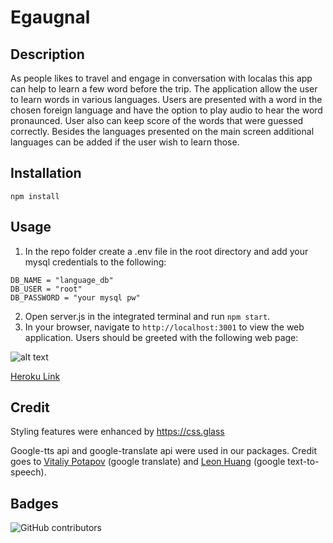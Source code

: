 # Egaugnal

## Description
As people likes to travel and engage in conversation with localas this app can help to learn a few word before the trip. The application allow the user to learn words in various languages. Users are presented with a word in the chosen foreign language and have the option to play audio to hear the word pronaunced. User also can keep score of the words that were guessed correctly. Besides the languages presented on the main screen additional languages can be added if the user wish to learn those. 

## Installation
`npm install`

## Usage

1. In the repo folder create a .env file in the root directory and add your mysql credentials to the following:

```
DB_NAME = "language_db"
DB_USER = "root"
DB_PASSWORD = "your mysql pw"
```
2. Open server.js in the integrated terminal and run `npm start`. 
3. In your browser, navigate to `http://localhost:3001` to view the web application. Users should be greeted with the following web page:

![alt text](./homescreen.png)

[Heroku Link](https://tranquil-crag-62768.herokuapp.com/)
## Credit
Styling features were enhanced by https://css.glass

Google-tts api and google-translate api were used in our packages. Credit goes to 
[Vitaliy Potapov](https://github.com/vitalets) (google translate) and [Leon Huang](https://github.com/zlargon) (google text-to-speech).

## Badges
<img alt="GitHub contributors" src="https://img.shields.io/github/contributors/BryanBorek/egaugnal">